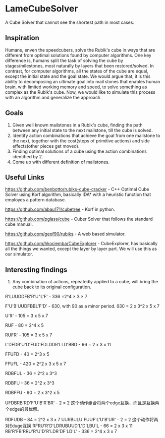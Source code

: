 # LameCubeSolver
A Cube Solver that cannot see the shortest path in most cases.

## Inspiration
Humans, enven the speedcubers, solve the Rubik's cube in ways that are different from optimal solutions found by computer algorithms. One key difference is, humans split the task of solving the cube by stages/milestones, most naturally by layers that been restored/solved. In contrast, for computer algorithms, all the states of the cube are equal, except the initial state and the goal state.
We would argue that, it is this ability to decomposing an ultimate goal into mail stones that enables human brain, with limited working memory and speed, to solve something as complex as the Rubik's cube.
Now, we would like to simulate this process with an algorithm and generalize the approach.
## Goals
1. Given well known mailstones in a Rubik's cube, finding the path between any initial state to the next mailstone, till the cube is solved.
2. Identify action combinations that achieve the goal from one mailstone to the next, together with the cost(steps of primitive actions) and side effects(other pieces get moved).
3. Finding optimal solutions of a cube using the action combinations identified by 2.
4. Come up with different definition of mailstones.


## Useful Links
https://github.com/benbotto/rubiks-cube-cracker - C++ Optimal Cube Solver using Korf algorithm, basically IDA* with a heuristic function that employes a pattern database.

https://github.com/abau171/cubetree - Korf in python.

https://github.com/pglass/cube - Cuber Solver that follows the standard cube manual.

https://github.com/geof90/rubiks - A web based simulator.

https://github.com/hkociemba/CubeExplorer - CubeExplorer, has basically all the things we wanted, except the layer by layer part. We will use this as our simulator.

## Interesting findings
1. Any combination of actions, repeatedly applied to a cube, will bring the cube back to its original configuration.

R'LUUDDFB'R'U"L'F' - 336 =2^4 × 3 × 7

F'U'B'UUDFBBL'F'D' - 630, with 90 as a minor period. 630 = 2 x 3^2 x 5 x 7

U'R' - 105 = 3 x 5 x 7

RUF - 80 = 2^4 x 5

RUFR' - 105 = 3 x 5 x 7

L'DFDR'U'D'FUD'FDLDDR'LLD'BBD - 66 = 2 x 3 x 11

FFUFD - 40 = 2^3 x 5

FFUFL - 420 = 2^2 x 3 x 5 x 7

RDBFUL - 36 = 2^2 x 3^3

RDBFU - 36 = 2^2 x 3^3

RDBFFU - 90 = 2 x 3^2 x 5

UFDBRB'RD'F'U'B'R'BR' - 2 = 2 这个动作组合将两个edge互换，而且是互换两个edge的最优解。

RDFUDB - 84 = 2^2 x 3 x 7
UURBULU'FUUF'L'U'B'UR' - 2 = 2 这个动作将两对Eduge互换
RFRU'R'D'LDRUBUUD'L'D'LBU'L - 66 = 2 x 3 x 11
RB'R'FB'RRU'R'U'D'R'LDR'DF'LD'L' - 336 = 2^4 x 3 x 7
